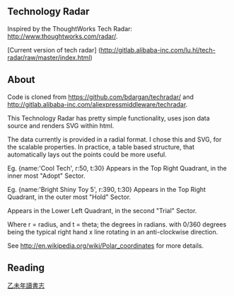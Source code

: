 ## Technology Radar

Inspired by the ThoughtWorks Tech Radar: http://www.thoughtworks.com/radar/.

[Current version of tech radar] (http://gitlab.alibaba-inc.com/lu.hl/tech-radar/raw/master/index.html)

## About

Code is cloned from https://github.com/bdargan/techradar/ and http://gitlab.alibaba-inc.com/aliexpressmiddleware/techradar.

This Technology Radar has pretty simple functionality, uses json data source and renders SVG within html.

The data currently is provided in a radial format. I chose this and SVG, for the scalable properties. In practice, a table based structure, that automatically lays out the points could be more useful.

Eg. {name:'Cool Tech', r:50, t:30}
Appears in the Top Right Quadrant, in the inner most "Adopt" Sector.

Eg. {name:'Bright Shiny Toy 5', r:390, t:30}
Appears in the Top Right Quadrant, in the outer most "Hold" Sector.

Appears in the Lower Left Quadrant, in the second "Trial" Sector.

Where r = radius, and t = theta; the degrees in radians. with 0/360 degrees being the typical right hand x line rotating in an anti-clockwise direction.

See http://en.wikipedia.org/wiki/Polar_coordinates for more details.

## Reading

[乙未年讀書志](reading/README.md)